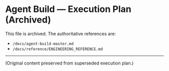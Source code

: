 # Agent Build — Execution Plan (Archived)

This file is archived. The authoritative references are:

- `/docs/agent-build-master.md`
- `/docs/reference/ENGINEERING_REFERENCE.md`

---

(Original content preserved from superseded execution plan.)


